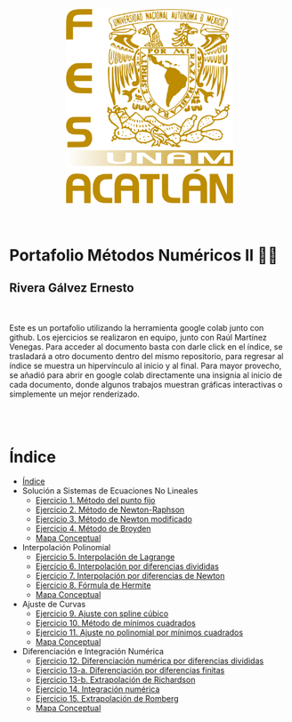 <div class="img-container">
<center>
<img src="escudo-d.png"
     alt="Logo"
     style="width:300px; text-align:"center";" />
</center>
</div>
<br><br>

# Portafolio Métodos Numéricos II :technologist:
## Rivera Gálvez Ernesto
<br>
<br>
Este es un portafolio utilizando la herramienta google colab junto con github. Los ejercicios se realizaron en equipo, junto con Raúl Martínez Venegas. Para acceder al documento basta con darle click en el índice, se trasladará a otro documento dentro del mismo repositorio, para regresar al índice se muestra un hipervínculo al inicio y al final. Para mayor provecho, se añadió para abrir en google colab directamente una insignia al inicio de cada documento, donde algunos trabajos muestran gráficas interactivas o simplemente un mejor renderizado.

<br> <br>
# Índice

- [Índice](#índice)
- Solución a Sistemas de Ecuaciones No Lineales
  - [Ejercicio 1. Método del punto fijo](https://github.com/neto-riga/Metodos_Numericos/blob/main/Ejercicio_1_Error_de_Redondeo.ipynb)
  - [Ejercicio 2. Método de Newton-Raphson](https://colab.research.google.com/drive/144ngV0NYhtY40nqCKpXflH-kpzUyXXXy?usp=sharing)
  - [Ejercicio 3. Método de Newton modificado](https://github.com/neto-riga/Metodos_Numericos/blob/main/Ejercicio_0_mapa.md)
  - [Ejercicio 4. Método de Broyden](https://github.com/neto-riga/Metodos_Numericos/blob/main/Ejercicio_0_mapa.md)
  - [Mapa Conceptual](https://github.com/neto-riga/Metodos_Numericos/blob/main/Ejercicio_0_mapa.md)
- Interpolación Polinomial
  - [Ejercicio 5. Interpolación de Lagrange](https://github.com/neto-riga/Metodos_Numericos/blob/main/Ejercicio2_Biseccion.ipynb)
  - [Ejercicio 6. Interpolación por diferencias divididas](https://github.com/neto-riga/Metodos_Numericos/blob/main/Ejercicio_3_Posici%C3%B3n_Falsa.ipynb)
  - [Ejercicio 7. Interpolación por diferencias de Newton](https://github.com/neto-riga/Metodos_Numericos/blob/main/Ejercicio_4_M%C3%A9todo_de_Newton.ipynb)
  - [Ejercicio 8. Fórmula de Hermite](https://github.com/neto-riga/Metodos_Numericos/blob/main/Ejercicio_5_Secante.ipynb)
  - [Mapa Conceptual](https://github.com/neto-riga/metodos_numericos_2/blob/main/mapa_u2.md)
- Ajuste de Curvas
  - [Ejercicio 9. Ajuste con spline cúbico](https://github.com/neto-riga/Metodos_Numericos/blob/main/Ejercicio_6_Inversa_Determinante.ipynb)
  - [Ejercicio 10. Método de mínimos cuadrados](https://github.com/neto-riga/Metodos_Numericos/blob/main/Ejercicio_7_M%C3%A9todo_de_Gauss.ipynb)
  - [Ejercicio 11. Ajuste no polinomial por mínimos cuadrados](https://github.com/neto-riga/Metodos_Numericos/blob/main/Ejercicio_8_M%C3%A9todo_de_Intercambio.ipynb)
  - [Mapa Conceptual](https://github.com/neto-riga/Metodos_Numericos/blob/main/Ejercicio_0_mapa.md)
- Diferenciación e Integración Numérica
  - [Ejercicio 12. Diferenciación numérica por diferencias divididas](https://github.com/neto-riga/Metodos_Numericos/blob/main/Ejercicio_13_Doolittle.ipynb)
  - [Ejercicio 13-a. Diferenciación por diferencias finitas](https://github.com/neto-riga/Metodos_Numericos/blob/main/Ejercicio_14_Cholesky.ipynb)
  - [Ejercicio 13-b. Extrapolación de Richardson](https://github.com/neto-riga/Metodos_Numericos/blob/main/Ejercicio_15_Potencia.ipynb)
  - [Ejercicio 14. Integración numérica](https://github.com/neto-riga/Metodos_Numericos/blob/main/Ejercicio_16_Householder.ipynb)
  - [Ejercicio 15. Extrapolación de Romberg](#ejercicio-17-iteración-qr)
  - [Mapa Conceptual](https://github.com/neto-riga/Metodos_Numericos/blob/main/Ejercicio_0_mapa.md)

<!-- # Análisis de Error
## Ejercicio 1. Error de Redondeo
[Índice](#índice)
# Solución de Ecuaciones
## Ejercicio 2. Método de Bisección
[Índice](#índice)
## Ejercicio 3. Método de la Posición Falsa
[Índice](#índice)
## Ejercicio 4. Método de Newton
[Índice](#índice)
## Ejercicio 5. Método de la Secante
[Índice](#índice)
## Ejercicio 6. Método de Bairstow
[Índice](#índice)
# Sistemas de Ecuaciones Lineales
## Ejercicio 6. Inversa/Determinante
[Índice](#índice)
## Ejercicio 7. Método de Gauss
[Índice](#índice)
## Ejercicio 8. Método de Intercambio
[Índice](#índice)
## Ejercicio 9. Matrices Particionadas
[Índice](#índice)
## Ejercicio 10. Método de Jácobi
[Índice](#índice)
## Ejercicio 11. Método de Gauss-Seidel
[Índice](#índice)
## Ejercicio 12. Método de Relajación
[Índice](#índice)
# Factorización de Matrices
## Ejercicio 13. Método de Doolittle
[Índice](#índice)
## Ejercicio 14. Método de Cholesky y Crout
[Índice](#índice)
# Obtención de Valores Propios
## Ejercicio 15. Método de Potencias
[Índice](#índice)
## Ejercicio 16. Transformación de Hausholder 
[Índice](#índice)
## Ejercicio 17. Iteración QR
[Índice](#índice) -->
